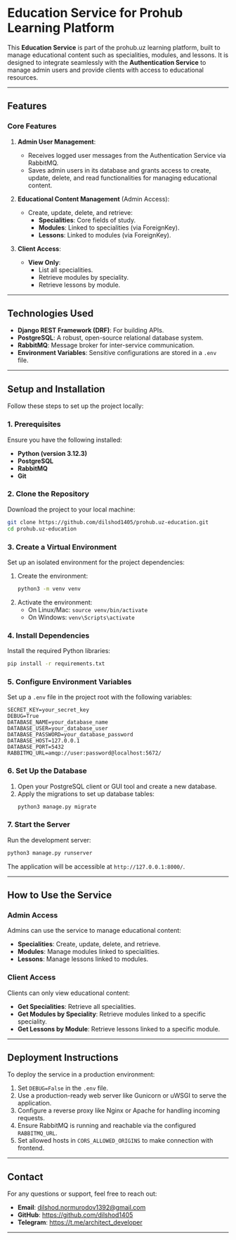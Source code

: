 # Education Service for Prohub Learning Platform

This **Education Service** is part of the prohub.uz learning platform, built to manage educational content such as specialities, modules, and lessons. It is designed to integrate seamlessly with the **Authentication Service** to manage admin users and provide clients with access to educational resources.  

---

## Features  

### Core Features  
1. **Admin User Management**:  
   - Receives logged user messages from the Authentication Service via RabbitMQ.  
   - Saves admin users in its database and grants access to create, update, delete, and read functionalities for managing educational content.  

2. **Educational Content Management** (Admin Access):  
   - Create, update, delete, and retrieve:  
     - **Specialities**: Core fields of study.  
     - **Modules**: Linked to specialities (via ForeignKey).  
     - **Lessons**: Linked to modules (via ForeignKey).  

3. **Client Access**:  
   - **View Only**:  
     - List all specialities.  
     - Retrieve modules by speciality.  
     - Retrieve lessons by module.  

---

## Technologies Used  

- **Django REST Framework (DRF)**: For building APIs.  
- **PostgreSQL**: A robust, open-source relational database system.  
- **RabbitMQ**: Message broker for inter-service communication.  
- **Environment Variables**: Sensitive configurations are stored in a `.env` file.  

---

## Setup and Installation  

Follow these steps to set up the project locally:  

### 1. Prerequisites  
Ensure you have the following installed:  
- **Python (version 3.12.3)**  
- **PostgreSQL**  
- **RabbitMQ**  
- **Git**  

### 2. Clone the Repository  
Download the project to your local machine:  
```bash  
git clone https://github.com/dilshod1405/prohub.uz-education.git
cd prohub.uz-education
```  

### 3. Create a Virtual Environment  
Set up an isolated environment for the project dependencies:  
1. Create the environment:  
   ```bash  
   python3 -m venv venv  
   ```  
2. Activate the environment:  
   - On Linux/Mac: `source venv/bin/activate`  
   - On Windows: `venv\Scripts\activate`  

### 4. Install Dependencies  
Install the required Python libraries:  
```bash  
pip install -r requirements.txt  
```  

### 5. Configure Environment Variables  
Set up a `.env` file in the project root with the following variables:  
```env  
SECRET_KEY=your_secret_key  
DEBUG=True  
DATABASE_NAME=your_database_name  
DATABASE_USER=your_database_user  
DATABASE_PASSWORD=your_database_password  
DATABASE_HOST=127.0.0.1  
DATABASE_PORT=5432  
RABBITMQ_URL=amqp://user:password@localhost:5672/  
```  

### 6. Set Up the Database  
1. Open your PostgreSQL client or GUI tool and create a new database.  
2. Apply the migrations to set up database tables:  
   ```bash  
   python3 manage.py migrate  
   ```  

### 7. Start the Server  
Run the development server:  
```bash  
python3 manage.py runserver  
```  
The application will be accessible at `http://127.0.0.1:8000/`.  

---

## How to Use the Service  

### Admin Access  
Admins can use the service to manage educational content:  
- **Specialities**: Create, update, delete, and retrieve.  
- **Modules**: Manage modules linked to specialities.  
- **Lessons**: Manage lessons linked to modules.  

### Client Access  
Clients can only view educational content:  
- **Get Specialities**: Retrieve all specialities.  
- **Get Modules by Speciality**: Retrieve modules linked to a specific speciality.  
- **Get Lessons by Module**: Retrieve lessons linked to a specific module.  

---

## Deployment Instructions  

To deploy the service in a production environment:  
1. Set `DEBUG=False` in the `.env` file.  
2. Use a production-ready web server like Gunicorn or uWSGI to serve the application.  
3. Configure a reverse proxy like Nginx or Apache for handling incoming requests.  
4. Ensure RabbitMQ is running and reachable via the configured `RABBITMQ_URL`.
5. Set allowed hosts in `CORS_ALLOWED_ORIGINS` to make connection with frontend.

---

## Contact  
For any questions or support, feel free to reach out:  
- **Email**: dilshod.normurodov1392@gmail.com 
- **GitHub**: https://github.com/dilshod1405
- **Telegram**: https://t.me/architect_developer

---
